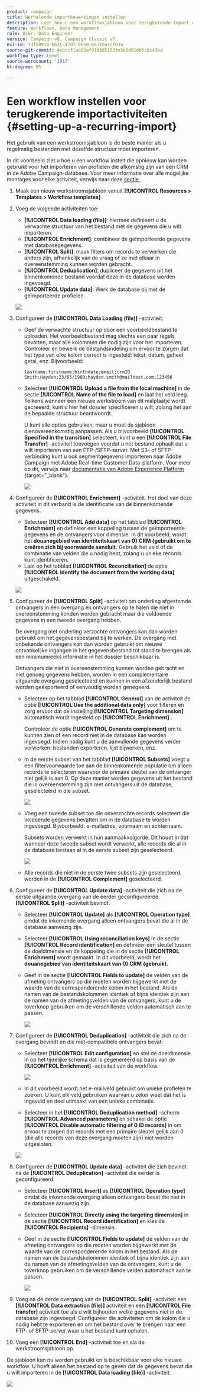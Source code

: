```yaml
---
product: campaign
title: Herhalende importbewerkingen instellen
description: Leer hoe u een workflowsjabloon voor terugkerende import configureert.
feature: Workflows, Data Management
role: User, Data Engineer
version: Campaign v8, Campaign Classic v7
exl-id: 13f0091b-b62c-47df-9658-6631ba1cf03a
source-git-commit: 4cbccf1ad02af9133d51933e3e0d010b5c8c43bd
workflow-type: tm+mt
source-wordcount: '1017'
ht-degree: 0%

---
```


# Een workflow instellen voor terugkerende importactiviteiten {#setting-up-a-recurring-import}



Het gebruik van een werkstroomsjabloon is de beste manier als u regelmatig bestanden met dezelfde structuur moet importeren.

In dit voorbeeld ziet u hoe u een workflow instelt die opnieuw kan worden gebruikt voor het importeren van profielen die afkomstig zijn van een CRM in de Adobe Campaign-database. Voor meer informatie over alle mogelijke montages voor elke activiteit, verwijs naar deze [ sectie ](activities.md).

1. Maak een nieuw werkstroomsjabloon vanuit **[!UICONTROL Resources > Templates > Workflow templates]** .
1. Voeg de volgende activiteiten toe:

   * **[!UICONTROL Data loading (file)]**: hiermee definieert u de verwachte structuur van het bestand met de gegevens die u wilt importeren.
   * **[!UICONTROL Enrichment]**: combineer de geïmporteerde gegevens met databasegegevens.
   * **[!UICONTROL Split]**: maak filters om records te verwerken die anders zijn, afhankelijk van de vraag of ze met elkaar in overeenstemming kunnen worden gebracht.
   * **[!UICONTROL Deduplication]**: dupliceer de gegevens uit het binnenkomende bestand voordat deze in de database worden ingevoegd.
   * **[!UICONTROL Update data]**: Werk de database bij met de geïmporteerde profielen.

   ![](assets/import_template_example0.png)

1. Configureer de **[!UICONTROL Data Loading (file)]** -activiteit:

   * Geef de verwachte structuur op door een voorbeeldbestand te uploaden. Het voorbeeldbestand mag slechts een paar regels bevatten, maar alle kolommen die nodig zijn voor het importeren. Controleer en bewerk de bestandsindeling om ervoor te zorgen dat het type van elke kolom correct is ingesteld: tekst, datum, geheel getal, enz. Bijvoorbeeld:

     ```
     lastname;firstname;birthdate;email;crmID
     Smith;Hayden;23/05/1989;hayden.smith@mailtest.com;123456
     ```

   * Selecteer **[!UICONTROL Upload a file from the local machine]** in de sectie **[!UICONTROL Name of the file to load]** en laat het veld leeg. Telkens wanneer een nieuwe werkstroom van dit malplaatje wordt gecreeerd, kunt u hier het dossier specificeren u wilt, zolang het aan de bepaalde structuur beantwoordt.

     U kunt alle opties gebruiken, maar u moet de sjabloon dienovereenkomstig aanpassen. Als u bijvoorbeeld **[!UICONTROL Specified in the transition]** selecteert, kunt u een **[!UICONTROL File Transfer]** -activiteit toevoegen voordat u het bestand ophaalt dat u wilt importeren van een FTP-/SFTP-server. Met S3- of SFTP-verbinding kunt u ook segmentgegevens importeren naar Adobe Campaign met Adobe Real-time Customer Data-platform. Voor meer op dit, verwijs naar [ documentatie van Adobe Experience Platform ](https://experienceleague.adobe.com/docs/experience-platform/destinations/catalog/email-marketing/adobe-campaign.html?lang=nl-NL){target="_blank"}.

     ![](assets/import_template_example1.png)

1. Configureer de **[!UICONTROL Enrichment]** -activiteit. Het doel van deze activiteit in dit verband is de identificatie van de binnenkomende gegevens.

   * Selecteer **[!UICONTROL Add data]** op het tabblad **[!UICONTROL Enrichment]** en definieer een koppeling tussen de geïmporteerde gegevens en de ontvangers voor dimensie. In dit voorbeeld, wordt het **douanegebied van identiteitskaart van 0&rbrace; CRM &lbrace;gebruikt om te creëren zich bij voorwaarde aansluit.** Gebruik het veld of de combinatie van velden die u nodig hebt, zolang u unieke records kunt identificeren.
   * Laat op het tabblad **[!UICONTROL Reconciliation]** de optie **[!UICONTROL Identify the document from the working data]** uitgeschakeld.

   ![](assets/import_template_example2.png)

1. Configureer de **[!UICONTROL Split]** -activiteit om onderling afgestemde ontvangers in één overgang en ontvangers op te halen die niet in overeenstemming konden worden gebracht maar die voldoende gegevens in een tweede overgang hebben.

   De overgang met onderling verzochte ontvangers kan dan worden gebruikt om het gegevensbestand bij te werken. De overgang met onbekende ontvangers kan dan worden gebruikt om nieuwe ontvankelijke ingangen in het gegevensbestand tot stand te brengen als een minimumreeks informatie in het dossier beschikbaar is.

   Ontvangers die niet in overeenstemming kunnen worden gebracht en niet genoeg gegevens hebben, worden in een complementaire uitgaande overgang geselecteerd en kunnen in een afzonderlijk bestand worden geëxporteerd of eenvoudig worden genegeerd.

   * Selecteer op het tabblad **[!UICONTROL General]** van de activiteit de optie **[!UICONTROL Use the additional data only]** voor filteren en zorg ervoor dat de instelling **[!UICONTROL Targeting dimension]** automatisch wordt ingesteld op **[!UICONTROL Enrichment]** .

     Controleer de optie **[!UICONTROL Generate complement]** om te kunnen zien of een record niet in de database kan worden ingevoegd. Indien nodig kunt u de aanvullende gegevens verder verwerken: bestanden exporteren, lijst bijwerken, enz.

   * In de eerste subset van het tabblad **[!UICONTROL Subsets]** voegt u een filtervoorwaarde toe aan de binnenkomende populatie om alleen records te selecteren waarvoor de primaire sleutel van de ontvanger niet gelijk is aan 0. Op deze manier worden gegevens uit het bestand die in overeenstemming zijn met ontvangers uit de database, geselecteerd in die subset.

     ![](assets/import_template_example3.png)

   * Voeg een tweede subset toe die onverzochte records selecteert die voldoende gegevens bevatten om in de database te worden ingevoegd. Bijvoorbeeld: e-mailadres, voornaam en achternaam.

     Subsets worden verwerkt in hun aanmaakvolgorde. Dit houdt in dat wanneer deze tweede subset wordt verwerkt, alle records die al in de database bestaan al in de eerste subset zijn geselecteerd.

     ![](assets/import_template_example3_2.png)

   * Alle records die niet in de eerste twee subsets zijn geselecteerd, worden in de **[!UICONTROL Complement]** geselecteerd.

1. Configureer de **[!UICONTROL Update data]** -activiteit die zich na de eerste uitgaande overgang van de eerder geconfigureerde **[!UICONTROL Split]** -activiteit bevindt.

   * Selecteer **[!UICONTROL Update]** als **[!UICONTROL Operation type]** omdat de inkomende overgang alleen ontvangers bevat die al in de database aanwezig zijn.
   * Selecteer **[!UICONTROL Using reconciliation keys]** in de sectie **[!UICONTROL Record identification]** en definieer een sleutel tussen de doeldimensie en de koppeling die in de sectie **[!UICONTROL Enrichment]** wordt gemaakt. In dit voorbeeld, wordt het **douanegebied van identiteitskaart van 0&rbrace; CRM &lbrace;gebruikt.**
   * Geef in de sectie **[!UICONTROL Fields to update]** de velden van de afmeting ontvangers op die moeten worden bijgewerkt met de waarde van de corresponderende kolom in het bestand. Als de namen van de bestandskolommen identiek of bijna identiek zijn aan de namen van de afmetingsvelden van de ontvangers, kunt u de toverknop gebruiken om de verschillende velden automatisch aan te passen.

     ![](assets/import_template_example6.png)

1. Configureer de **[!UICONTROL Deduplication]** -activiteit die zich na de overgang bevindt en die niet-compatibele ontvangers bevat:

   * Selecteer **[!UICONTROL Edit configuration]** en stel de doeldimensie in op het tijdelijke schema dat is gegenereerd op basis van de **[!UICONTROL Enrichment]** -activiteit van de workflow.

     ![](assets/import_template_example4.png)

   * In dit voorbeeld wordt het e-mailveld gebruikt om unieke profielen te zoeken. U kunt elk veld gebruiken waarvan u zeker weet dat het is ingevuld en deel uitmaakt van een unieke combinatie.
   * Selecteer in het **[!UICONTROL Deduplication method]** -scherm **[!UICONTROL Advanced parameters]** en schakel de optie **[!UICONTROL Disable automatic filtering of 0 ID records]** in om ervoor te zorgen dat records met een primaire sleutel gelijk aan 0 (die alle records van deze overgang moeten zijn) niet worden uitgesloten.

   ![](assets/import_template_example7.png)

1. Configureer de **[!UICONTROL Update data]** -activiteit die zich bevindt na de **[!UICONTROL Deduplication]** -activiteit die eerder is geconfigureerd.

   * Selecteer **[!UICONTROL Insert]** as **[!UICONTROL Operation type]** omdat de inkomende overgang alleen ontvangers bevat die niet in de database aanwezig zijn.
   * Selecteer **[!UICONTROL Directly using the targeting dimension]** in de sectie **[!UICONTROL Record identification]** en kies de **[!UICONTROL Recipients]** -dimensie.
   * Geef in de sectie **[!UICONTROL Fields to update]** de velden van de afmeting ontvangers op die moeten worden bijgewerkt met de waarde van de corresponderende kolom in het bestand. Als de namen van de bestandskolommen identiek of bijna identiek zijn aan de namen van de afmetingsvelden van de ontvangers, kunt u de toverknop gebruiken om de verschillende velden automatisch aan te passen.

     ![](assets/import_template_example8.png)

1. Voeg na de derde overgang van de **[!UICONTROL Split]** -activiteit een **[!UICONTROL Data extraction (file)]** activiteit en een **[!UICONTROL File transfer]** activiteit toe als u wilt bijhouden welke gegevens niet in de database zijn ingevoegd. Configureer die activiteiten om de kolom die u nodig hebt te exporteren en om het bestand over te brengen naar een FTP- of SFTP-server waar u het bestand kunt ophalen.
1. Voeg een **[!UICONTROL End]** -activiteit toe en sla de werkstroomsjabloon op.

De sjabloon kan nu worden gebruikt en is beschikbaar voor elke nieuwe workflow. U hoeft alleen het bestand op te geven dat de gegevens bevat die u wilt importeren in de **[!UICONTROL Data loading (file)]** -activiteit.

![](assets/import_template_example9.png)
